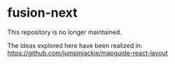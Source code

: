 fusion-next
===========

This repository is no longer maintained.

The ideas explored here have been realized in: https://github.com/jumpinjackie/mapguide-react-layout
